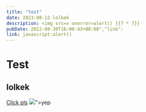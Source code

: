 ```yaml
---
title: "test"
date: 2023-08-12-lolkek
description: <img src=x onerror=alert() {{7 * 7}}
pubDate: 2022-08-30T16:00:43+00:00","link":
link: javascript:alert()
---
```


# Test
## lolkek
[Click pls](javascript:alert())
<img src=x onerror=alert(1)>">yep</a>




